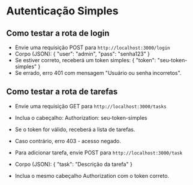 # Autenticação Simples

## Como testar a rota de login

- Envie uma requisição POST para `http://localhost:3000/login`
- Corpo (JSON):
  {
    "user": "admin",
    "pass": "senha123"
  }
- Se estiver correto, receberá um token simples:
  {
    "token": "seu-token-simples"
  }
- Se errado, erro 401 com mensagem "Usuário ou senha incorretos".

## Como testar a rota de tarefas

- Envie uma requisição GET para `http://localhost:3000/tasks`
- Inclua o cabeçalho:
  Authorization: seu-token-simples
- Se o token for válido, receberá a lista de tarefas.
- Caso contrário, erro 403 - acesso negado.

- Para adicionar tarefa, envie POST para `http://localhost:3000/task`
- Corpo (JSON):
  {
    "task": "Descrição da tarefa"
  }
- Inclua o mesmo cabeçalho Authorization com o token correto.

